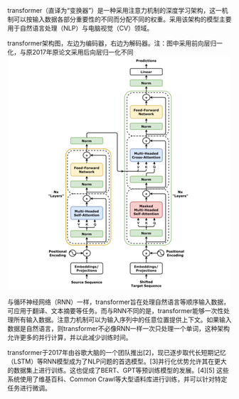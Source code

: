 
transformer（直译为“变换器”）是一种采用注意力机制的深度学习架构，这一机制可以按输入数据各部分重要性的不同而分配不同的权重。采用该架构的模型主要用于自然语言处理（NLP）与电脑视觉（CV）领域。

transformer架构图，左边为编码器，右边为解码器。注：图中采用前向层归一化，与原2017年原论文采用后向层归一化不同
![transformer架构图，左边为编码器，右边为解码器。注：图中采用前向层归一化，与原2017年原论文采用后向层归一化不同](image-1.png)

与循环神经网络（RNN）一样，transformer旨在处理自然语言等顺序输入数据，可应用于翻译、文本摘要等任务。而与RNN不同的是，transformer能够一次性处理所有输入数据。注意力机制可以为输入序列中的任意位置提供上下文。如果输入数据是自然语言，则transformer不必像RNN一样一次只处理一个单词，这种架构允许更多的并行计算，并以此减少训练时间。

transformer于2017年由谷歌大脑的一个团队推出[2]，现已逐步取代长短期记忆（LSTM）等RNN模型成为了NLP问题的首选模型。[3]并行化优势允许其在更大的数据集上进行训练。这也促成了BERT、GPT等预训练模型的发展。[4][5] 这些系统使用了维基百科、Common Crawl等大型语料库进行训练，并可以针对特定任务进行微调。